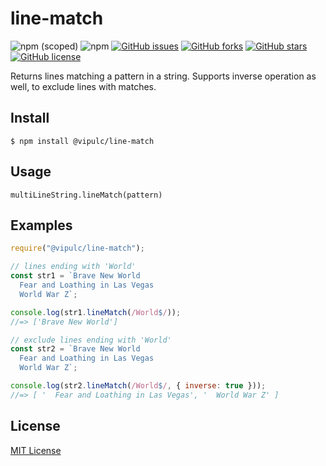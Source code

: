# line-match

![npm (scoped)](https://img.shields.io/npm/v/@vipulc/line-match)
![npm](https://img.shields.io/npm/dt/@vipulc/line-match)
[![GitHub issues](https://img.shields.io/github/issues/vpul/line-match)](https://github.com/vpul/line-match/issues)
[![GitHub forks](https://img.shields.io/github/forks/vpul/line-match)](https://github.com/vpul/line-match/network)
[![GitHub stars](https://img.shields.io/github/stars/vpul/line-match)](https://github.com/vpul/line-match/stargazers)
[![GitHub license](https://img.shields.io/github/license/vpul/line-match)](https://github.com/vpul/line-match/blob/master/LICENSE)

Returns lines matching a pattern in a string. Supports inverse operation as well, to exclude lines with matches.

## Install

`$ npm install @vipulc/line-match`

## Usage

`multiLineString.lineMatch(pattern)`

## Examples

```js
require("@vipulc/line-match");

// lines ending with 'World'
const str1 = `Brave New World
  Fear and Loathing in Las Vegas
  World War Z`;

console.log(str1.lineMatch(/World$/));
//=> ['Brave New World']

// exclude lines ending with 'World'
const str2 = `Brave New World
  Fear and Loathing in Las Vegas
  World War Z`;

console.log(str2.lineMatch(/World$/, { inverse: true }));
//=> [ '  Fear and Loathing in Las Vegas', '  World War Z' ]
```

## License

[MIT License](https://github.com/vpul/line-match/blob/master/LICENSE)
